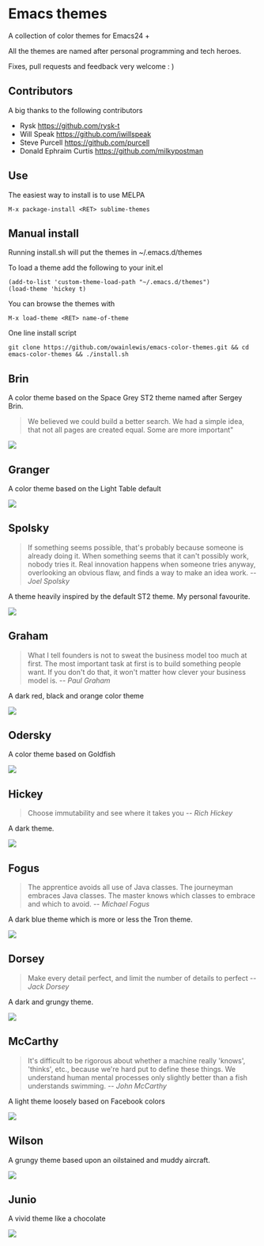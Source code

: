 # Emacs themes

A collection of color themes for Emacs24 +

All the themes are named after personal programming and tech heroes.

Fixes, pull requests and feedback very welcome : )

## Contributors

A big thanks to the following contributors

+ Rysk https://github.com/rysk-t
+ Will Speak https://github.com/iwillspeak
+ Steve Purcell https://github.com/purcell
+ Donald Ephraim Curtis https://github.com/milkypostman

## Use

The easiest way to install is to use MELPA

```
M-x package-install <RET> sublime-themes
```

## Manual install

Running install.sh will put the themes in  ~/.emacs.d/themes

To load a theme add the following to your init.el

```elisp
(add-to-list 'custom-theme-load-path "~/.emacs.d/themes")
(load-theme 'hickey t)
```

You can browse the themes with

```
M-x load-theme <RET> name-of-theme
```

One line install script

```
git clone https://github.com/owainlewis/emacs-color-themes.git && cd emacs-color-themes && ./install.sh
```

## Brin

A color theme based on the Space Grey ST2 theme named after Sergey Brin.

> We believed we could build a better search. We had a simple idea,
> that not all pages are created equal. Some are more important"

![](https://raw.github.com/owainlewis/emacs-color-themes/master/previews/brin.png)

## Granger

A color theme based on the Light Table default

![](https://raw.github.com/owainlewis/emacs-color-themes/master/previews/granger.png)


## Spolsky

> If something seems possible, that's probably because someone is already doing it.
> When something seems that it can't possibly work, nobody tries it.
> Real innovation happens when someone tries anyway, overlooking an obvious flaw, and finds a way to make an idea work.
> -- <cite>Joel Spolsky</cite>

A theme heavily inspired by the default ST2 theme. My personal favourite.

![](https://raw.github.com/owainlewis/emacs-color-themes/master/previews/spolsky.png)

## Graham

> What I tell founders is not to sweat the business model too much at first.
> The most important task at first is to build something people want.
> If you don't do that, it won't matter how clever your business model is.
> -- <cite>Paul Graham</cite>

A dark red, black and orange color theme

![](https://raw.github.com/owainlewis/emacs-color-themes/master/previews/graham.png)

## Odersky

A color theme based on Goldfish

![](https://raw.github.com/owainlewis/emacs-color-themes/master/previews/odersky.png)

## Hickey

> Choose immutability and see where it takes you
> -- <cite>Rich Hickey</cite>

A dark theme.

![](https://raw.github.com/owainlewis/emacs-color-themes/master/previews/hickey.png)

## Fogus

> The apprentice avoids all use of Java classes. The journeyman embraces Java classes.
> The master knows which classes to embrace and which to avoid.
> -- <cite>Michael Fogus</cite>

A dark blue theme which is more or less the Tron theme.

![](https://raw.github.com/owainlewis/emacs-color-themes/master/previews/fogus.png)

## Dorsey

> Make every detail perfect, and limit the number of details to perfect
> -- <cite>Jack Dorsey</cite>

A dark and grungy theme.

![](https://raw.github.com/owainlewis/emacs-color-themes/master/previews/dorsey.png)

## McCarthy

> It's difficult to be rigorous about whether a machine really 'knows', 'thinks', etc.,
> because we're hard put to define these things.
> We understand human mental processes only slightly better than a fish understands swimming.
> -- <cite>John McCarthy</cite>

A light theme loosely based on Facebook colors

![](https://raw.github.com/owainlewis/emacs-color-themes/master/previews/mccarthy.png)

## Wilson

A grungy theme based upon an oilstained and muddy aircraft.

![](https://raw.github.com/owainlewis/emacs-color-themes/master/previews/wilson.png)

## Junio

A vivid theme like a chocolate

![](https://raw.github.com/owainlewis/emacs-color-themes/master/previews/junio.png)
